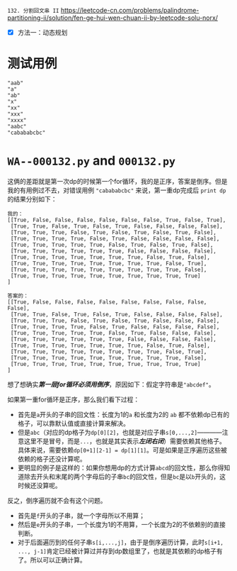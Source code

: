 
`132. 分割回文串 II` https://leetcode-cn.com/problems/palindrome-partitioning-ii/solution/fen-ge-hui-wen-chuan-ii-by-leetcode-solu-norx/
- [x] 方法一：动态规划

# 测试用例

```
"aab"
"a"
"ab"
"x"
"xx"
"xxx"
"xxxx"
"aabc"
"cabababcbc"
```

# `WA--000132.py` and `000132.py`

这俩的差距就是第一次dp的时候第一个for循环，我的是正序，答案是倒序。但是我的有用例过不去，对错误用例 `"cabababcbc"` 来说，第一重dp完成后 `print dp` 的结果分别如下：
```console
我的：
[[True, False, False, False, False, False, False, True, False, True], 
 [True, True, False, True, False, True, False, False, False, False], 
 [True, True, True, False, True, False, True, False, True, False], 
 [True, True, True, True, False, True, False, False, False, False], 
 [True, True, True, True, True, False, True, False, True, False], 
 [True, True, True, True, True, True, False, False, False, False], 
 [True, True, True, True, True, True, True, False, True, False], 
 [True, True, True, True, True, True, True, True, False, True], 
 [True, True, True, True, True, True, True, True, True, False], 
 [True, True, True, True, True, True, True, True, True, True]
]

答案的：
[[True, False, False, False, False, False, False, False, False, False], 
 [True, True, False, True, False, True, False, False, False, False], 
 [True, True, True, False, True, False, True, False, False, False], 
 [True, True, True, True, False, True, False, False, False, False], 
 [True, True, True, True, True, False, True, False, False, False], 
 [True, True, True, True, True, True, False, False, False, False], 
 [True, True, True, True, True, True, True, False, True, False], 
 [True, True, True, True, True, True, True, True, False, True], 
 [True, True, True, True, True, True, True, True, True, False], 
 [True, True, True, True, True, True, True, True, True, True]
]
```

想了想确实***第一层for循环必须用倒序***，原因如下：假定字符串是`"abcdef"`。

如果第一重for循环是正序，那么我们看下过程：
- 首先是`a`开头的子串的回文性：长度为1的`a` 和长度为2的 `ab` 都不依赖dp已有的格子，可以靠默认值或直接计算来解决。
- 但是`abc`（对应的dp格子为`dp[0][2]`，也就是对应子串`s[0,...,2]`————注意这里不是冒号，而是`...`，也就是其实表示***左闭右闭***）需要依赖其他格子。具体来说，需要依赖`dp[0+1][2-1] = dp[1][1]`。可是如果是正序遍历这些被依赖的格子还没计算呢。
- 更明显的例子是这样的：如果你想用dp的方式计算`abcd`的回文性，那么你得知道除去开头和末尾的两个字母后的子串`bc`的回文性，但是`bc`是以`b`开头的，这时候还没算呢。

反之，倒序遍历就不会有这个问题。
- 首先是`f`开头的子串，就一个字母所以不用算；
- 然后是`e`开头的子串，一个长度为1的不用算，一个长度为2的不依赖别的直接判断。
- 对于后面遍历到的任何子串`s[i,...,j]`，由于是倒序遍历计算，此时`s[i+1, ..., j-1]`肯定已经被计算过并存到dp数组里了，也就是其依赖的dp格子有了。所以可以正确计算。
